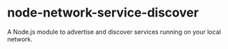 # node-network-service-discover
A Node.js module to advertise and discover services running on your local network.
